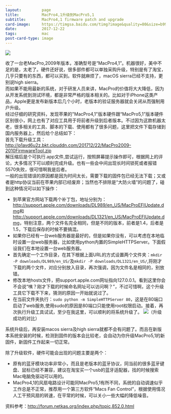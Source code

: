 ```yaml
---
layout:         page
title:          MacPro4,1升级到MacPro5,1
subtitle:       MacPro4,1 firmware patch and upgrade 
card-image:     https://timgsa.baidu.com/timg?image&quality=80&size=b9999_10000&sec=1514534533&di=0c6ea22bff1630d62b5d095ff7470481&imgtype=jpg&er=1&src=http%3A%2F%2Fmac.tgbus.com%2Fmacpro%2Fimages%2Fdesign_io_hero20080108.png
date:           2017-12-22
tags:           mac
post-card-type: image
---
```

![](https://timgsa.baidu.com/timg?image&quality=80&size=b9999_10000&sec=1514534533&di=0c6ea22bff1630d62b5d095ff7470481&imgtype=jpg&er=1&src=http%3A%2F%2Fmac.tgbus.com%2Fmacpro%2Fimages%2Fdesign_io_hero20080108.png)

收了一台老MacPro,2009年版本，准确型号是“MacPro4,1”。机器很好，美中不足的是，太老了。硬件还好说，很多部件都可以单独采购升级，特别是有了淘宝，几乎只要有的东西，都可以买到。软件就麻烦了，macOS sierra已经不支持，更别说high sierra。  
而如果不能用最新的系统，对于研发人员来讲，MacPro的价值将大大降低，因为从开发系统到测试环境，都是非常严格的版本相关的。比如对于iPhone这类产品，Apple更是发布新版本后几个小时，老版本的验证服务器就会关闭从而强制用户升级。  
经过仔细的研究资料，发现苹果的"MacPro4,1"版本硬件跟“MacPro5,1”版本硬件区别很小，网上也有了对应工具用于将前者升级到后者版本。不过因为这款机器太老，很多相关的工具、脚本的下载、使用都有了很多问题，这里把文件下载存储到国内服务器上，然后给个总结如下：  
首先下载升级工具：<http://p1avd6u2z.bkt.clouddn.com/201712/22/MacPro2009-2010FirmwareTool.zip>  
解压缩后是个可执行.app文件,尝试运行，按照屏幕提示操作即可，根据网上的评论，大多情况下可以顺利完成升级。也有一些会中间出现长时间锁死或者报错5570失败，很可惜啊我是后者。  
一般的出现错误的原因都是因为时间太长，需要下载的固件包已经无法下载；又或者是http协议当前在苹果内部已经废弃；当然也不排除是“大防火墙”的问题了，碰到这种情况可以如下操作：
* 到苹果官方网站下载两个补丁包，地址分别为：<http://support.apple.com/downloads/DL989/en_US/MacProEFIUpdate.dmg>和<http://support.apple.com/downloads/DL1321/en_US/MacProEFIUpdate.dmg>，特别注意，两个文件名完全相同，但是不同的版本，前者是1.4，后者是1.5，下载后保存的时候不要搞混。
* 如果你已经有一台web服务器是最好的，但是如果你没有，可以考虑在本地临时设置一台web服务器，比如使用python内置的SimpleHTTPServer。下面假设我们在本地设置一台web服务器。
* 首先确定一个工作目录，在其下根据上面URL的方式设置两个文件夹：`mkdir -P downloads/DL989/en_US/`及`mkdir -P downloads/DL1321/en_US/`,将刚才下载的两个文件，对应分别放入目录，再次强调，因为文件名是相同的，别放错。
* 修改本地hosts文件，把support.apple.com网址指向127.0.0.1。看到这里你会不会说“咦？刚才下载的时候命名网址可以访问啊？”，不过可惜啊，这个升级工具它下载不下来，猜测的原因一开始就说过了。
* 在当前文件夹执行：`sudo python -m SimpleHTTPServer 80`，这是在80端口启动了web服务,使用sudo的原因是80端口只能使用root权限启动。接着，再次执行升级工具试试，至少在我这里，可以顺利的将系统升级了。
![](http://p1avd6u2z.bkt.clouddn.com/201712/22/macpro.jpg)（升级成功的对比）

系统升级后，再安装macos sierra及high sierra就都不会有问题了。而且在新版本系统安装的时候，检测到固件的版本会比较老，会自动为你升级MacPro5,1的新固件，新固件工作起来一切正常。

除了升级软件，硬件可能会出现的问题主要是两个：  
* 原有的蓝牙模块功率非常小，而且是老版本的蓝牙协议，同当前的很多蓝牙键盘、鼠标已经不兼容，建议在淘宝买一个usb的蓝牙适配器，找的时候搜索Mac电脑免驱动可以用的。
* MacPro4,1的风扇电路设计可能同MacPro5,1有所不同，系统的自动调速似乎工作总是不正常，推荐用一个第三方软件“Macs Fan Control”，根据使用情况人工干预风扇的转速，在平常的时候，可以关小一些大幅的降低噪音。



资料参考：<http://forum.netkas.org/index.php/topic,852.0.html>
